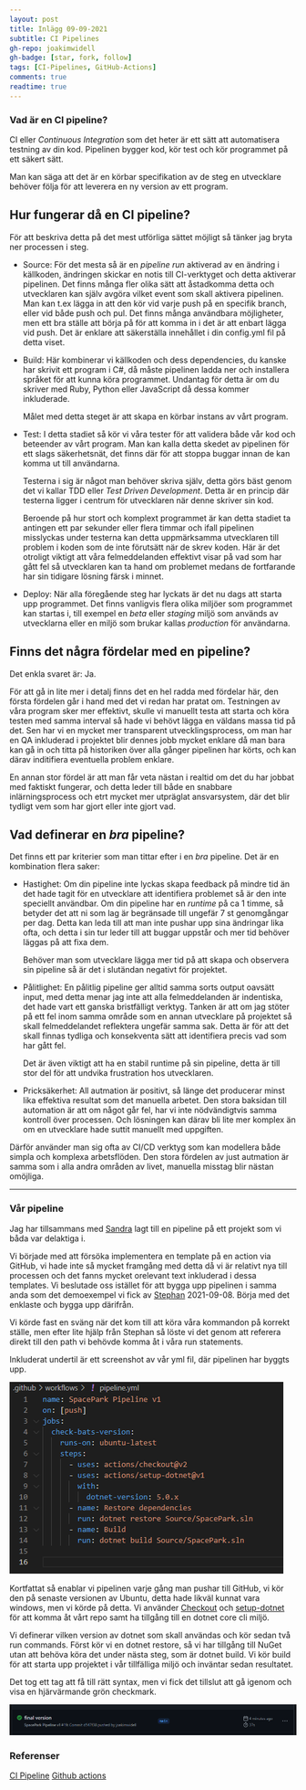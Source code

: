 ```yaml
---
layout: post
title: Inlägg 09-09-2021
subtitle: CI Pipelines
gh-repo: joakimwidell
gh-badge: [star, fork, follow]
tags: [CI-Pipelines, GitHub-Actions]
comments: true
readtime: true
---
```


### Vad är en CI pipeline?

<p1>CI eller *Continuous Integration* som det heter är ett sätt att automatisera testning av din kod. 
Pipelinen bygger kod, kör test och kör programmet på ett säkert sätt.

Man kan säga att det är en körbar specifikation av de steg en utvecklare behöver
följa för att leverera en ny version av ett program.</p1>

## Hur fungerar då en CI pipeline?

För att beskriva detta på det mest utförliga sättet möjligt så tänker jag bryta ner processen i steg.

- Source: 
    För det mesta så är en *pipeline run* aktiverad av en ändring i källkoden, ändringen skickar en 
    notis till CI-verktyget och detta aktiverar pipelinen. Det finns många fler olika sätt att åstadkomma detta
    och utvecklaren kan själv avgöra vilket event som skall aktivera pipelinen. Man kan t.ex lägga in att den kör
    vid varje push på en specifik branch, eller vid både push och pul. Det finns många användbara möjligheter,
    men ett bra ställe att börja på för att komma in i det är att enbart lägga vid push. Det är enklare att
    säkerställa innehållet i din config.yml fil på detta viset.

- Build:
    Här kombinerar vi källkoden och dess dependencies, du kanske har skrivit ett program i C#, då måste
    pipelinen ladda ner och installera språket för att kunna köra programmet. Undantag för detta är om
    du skriver med Ruby, Python eller JavaScript då dessa kommer inkluderade. 

    Målet med detta steget är att skapa en körbar instans av vårt program. 

- Test:
    I detta stadiet så kör vi våra tester för att validera både vår kod och beteender av vårt program. 
    Man kan kalla detta skedet av pipelinen för ett slags säkerhetsnät, det finns där för att stoppa
    buggar innan de kan komma ut till användarna.

    Testerna i sig är något man behöver skriva själv, detta görs bäst genom det vi kallar TDD eller 
    *Test Driven Development*. Detta är en princip där testerna ligger i centrum för utvecklaren 
    när denne skriver sin kod. 

    Beroende på hur stort och komplext programmet är kan detta stadiet ta antingen ett par sekunder eller flera timmar
    och ifall pipelinen misslyckas under testerna kan detta uppmärksamma utvecklaren till problem i koden som de 
    inte förutsätt när de skrev koden. Här är det otroligt viktigt att våra felmeddelanden effektivt visar på vad
    som har gått fel så utvecklaren kan ta hand om problemet medans de fortfarande har sin tidigare lösning
    färsk i minnet.

- Deploy:
    När alla föregående steg har lyckats är det nu dags att starta upp programmet. Det finns vanligvis flera olika
    miljöer som programmet kan startas i, till exempel en *beta* eller *staging* miljö som används av utvecklarna eller
    en miljö som brukar kallas *production* för användarna.
    


## Finns det några fördelar med en pipeline?

Det enkla svaret är: Ja.

För att gå in lite mer i detalj finns det en hel radda med fördelar här, den första fördelen går i hand med det vi redan
har pratat om. Testningen av våra program sker mer effektivt, skulle vi manuellt testa att starta och köra testen med samma
interval så hade vi behövt lägga en väldans massa tid på det. Sen har vi en mycket mer transparent utvecklingsprocess, 
om man har en QA inkluderad i projektet blir dennes jobb mycket enklare då man bara kan gå in och titta på historiken över 
alla gånger pipelinen har körts, och kan därav inditifiera eventuella problem enklare.

En annan stor fördel är att man får veta nästan i realtid om det du har jobbat med faktiskt fungerar, och detta leder till både
en snabbare inlärningsprocess och etrt mycket mer utpräglat ansvarsystem, där det blir tydligt vem som har gjort eller inte gjort vad.


## Vad definerar en *bra* pipeline?

Det finns ett par kriterier som man tittar efter i en *bra* pipeline. Det är en kombination flera saker:

- Hastighet:
    Om din pipeline inte lyckas skapa feedback på mindre tid än det hade tagit för en utvecklare att identifiera problemet så är
    den inte speciellt användbar. Om din pipeline har en *runtime* på ca 1 timme, så betyder det att ni som lag är begränsade
    till ungefär 7 st genomgångar per dag. Detta kan leda till att man inte pushar upp sina ändringar lika ofta, och detta i sin tur
    leder till att buggar uppstår och mer tid behöver läggas på att fixa dem. 

    Behöver man som utvecklare lägga mer tid på att skapa och observera sin pipeline så är det i slutändan negativt för
    projektet.

- Pålitlighet:
    En pålitlig pipeline ger alltid samma sorts output oavsätt input, med detta menar jag inte att alla felmeddelanden är
    indentiska, det hade vart ett ganska bristfälligt verktyg. Tanken är att om jag stöter på ett fel inom samma område
    som en annan utvecklare på projektet så skall felmeddelandet reflektera ungefär samma sak. Detta är för att det skall finnas
    tydliga och konsekventa sätt att identifiera precis vad som har gått fel.

    Det är även viktigt att ha en stabil runtime på sin pipeline, detta är till stor del för att undvika frustration hos utvecklaren.

- Pricksäkerhet:
    All autmation är positivt, så länge det producerar minst lika effektiva resultat som det manuella arbetet. Den stora baksidan till
    automation är att om något går fel, har vi inte nödvändigtvis samma kontroll över processen. Och lösningen kan därav bli lite mer
    komplex än om en utvecklare hade suttit manuellt med uppgiften.

Därför använder man sig ofta av CI/CD verktyg som kan modellera både simpla och komplexa arbetsflöden. Den stora fördelen av just autmation
är samma som i alla andra områden av livet, manuella misstag blir nästan omöjliga. 

---


### Vår pipeline

Jag har tillsammans med [Sandra](https://github.com/SaAlgervik) lagt till en pipeline på ett projekt som vi båda var delaktiga i.

Vi började med att försöka implementera en template på en action via GitHub, vi hade inte så mycket framgång med detta då vi är 
relativt nya till processen och det fanns mycket orelevant text inkluderad i dessa templates. Vi beslutade oss istället för att
bygga upp pipelinen i samma anda som det demoexempel vi fick av [Stephan](https://github.com/skjohansen) 2021-09-08. Börja med det
enklaste och bygga upp därifrån.

Vi körde fast en sväng när det kom till att köra våra kommandon på korrekt ställe, men efter lite hjälp från Stephan så löste vi det
genom att referera direkt till den path vi behövde komma åt i våra run statements. 

Inkluderat undertil är ett screenshot av vår yml fil, där pipelinen har byggts upp.

![pipelines](https://github.com/joakimwidell/joakimwidell.github.io/blob/main/_posts/Images/CI-pipeline.png?raw=true)

Kortfattat så enablar vi pipelinen varje gång man pushar till GitHub, vi kör den på senaste versionen av Ubuntu, detta hade likväl kunnat 
vara windows, men vi körde på detta. Vi använder [Checkout](https://github.com/actions/checkout) och [setup-dotnet](https://github.com/actions/setup-dotnet)
för att komma åt vårt repo samt ha tillgång till en dotnet core cli miljö.

Vi definerar vilken version av dotnet som skall användas och kör sedan två run commands. Först kör vi en dotnet restore, så vi har tillgång till NuGet utan
att behöva köra det under nästa steg, som är dotnet build. Vi kör build för att starta upp projektet i vår tillfälliga miljö och inväntar sedan resultatet.

Det tog ett tag att få till rätt syntax, men vi fick det tillslut att gå igenom och visa en hjärvärmande grön checkmark. 

![Success](https://github.com/joakimwidell/joakimwidell.github.io/blob/main/_posts/Images/Success.png?raw=true)


### Referenser

[CI Pipeline](https://semaphoreci.com/blog/cicd-pipeline) [Github actions](https://docs.github.com/en/actions/learn-github-actions/understanding-github-actions)
    





    
            



            
